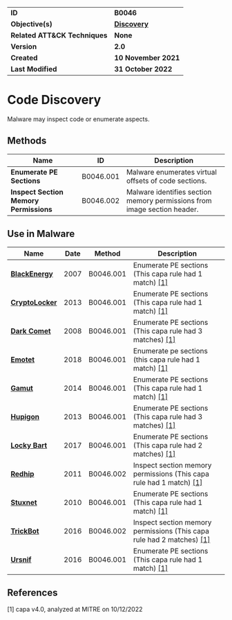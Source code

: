<table>
<tr>
<td><b>ID</b></td>
<td><b>B0046</b></td>
</tr>
<tr>
<td><b>Objective(s)</b></td>
<td><b><a href="../discovery">Discovery</a></b></td>
</tr>
<tr>
<td><b>Related ATT&CK Techniques</b></td>
<td><b>None</b></td>
</tr>
<tr>
<td><b>Version</b></td>
<td><b>2.0</b></td>
</tr>
<tr>
<td><b>Created</b></td>
<td><b>10 November 2021</b></td>
</tr>
<tr>
<td><b>Last Modified</b></td>
<td><b>31 October 2022</b></td>
</tr>
</table>


# Code Discovery

Malware may inspect code or enumerate aspects.

## Methods

|Name|ID|Description|
|---|---|---|
|**Enumerate PE Sections**|B0046.001|Malware enumerates virtual offsets of code sections.|
|**Inspect Section Memory Permissions**|B0046.002|Malware identifies section memory permissions from image section header.|

## Use in Malware

|Name|Date|Method|Description|
|---|---|---|---|
|[**BlackEnergy**](../xample-malware/blackenergy.md)|2007|B0046.001|Enumerate PE sections (This capa rule had 1 match) [[1]](#1)|
|[**CryptoLocker**](../xample-malware/cryptolocker.md)|2013|B0046.001|Enumerate PE sections (This capa rule had 1 match) [[1]](#1)|
|[**Dark Comet**](../xample-malware/dark-comet.md)|2008|B0046.001|Enumerate PE sections (This capa rule had 3 matches) [[1]](#1)|
|[**Emotet**](../xample-malware/emotet.md)|2018|B0046.001|Enumerate pe sections (this capa rule had 1 match) [[1]](#1)|
|[**Gamut**](../xample-malware/gamut.md)|2014|B0046.001|Enumerate PE sections (This capa rule had 1 match) [[1]](#1)|
|[**Hupigon**](../xample-malware/hupigon.md)|2013|B0046.001|Enumerate PE sections (This capa rule had 3 matches) [[1]](#1)|
|[**Locky Bart**](../xample-malware/locky-bart.md)|2017|B0046.001|Enumerate PE sections (This capa rule had 2 matches) [[1]](#1)|
|[**Redhip**](../xample-malware/rebhip.md)|2011|B0046.002|Inspect section memory permissions (This capa rule had 1 match) [[1]](#1)|
|[**Stuxnet**](../xample-malware/stuxnet.md)|2010|B0046.001|Enumerate PE sections (This capa rule had 1 match) [[1]](#1)|
|[**TrickBot**](../xample-malware/trickbot.md)|2016|B0046.002|Inspect section memory permissions (This capa rule had 2 matches) [[1]](#1)|
|[**Ursnif**](../xample-malware/ursnif.md)|2016|B0046.001|Enumerate PE sections (This capa rule had 1 match) [[1]](#1)|

## References

<a name="1">[1]</a> capa v4.0, analyzed at MITRE on 10/12/2022

